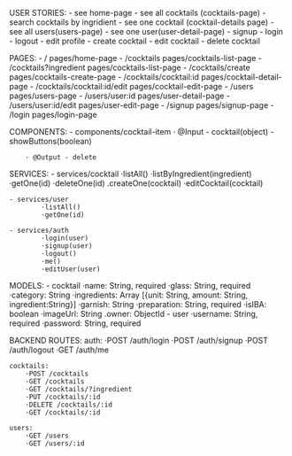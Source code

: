 USER STORIES:
	- see home-page
	- see all cocktails (cocktails-page)
	- search cocktails by ingridient
	- see one cocktail (cocktail-details page)
	- see all users(users-page)
	- see one user(user-detail-page)
	- signup
	- login
	- logout
	- edit profile
	- create cocktail
	- edit cocktail
	- delete cocktail


PAGES:
	- /  				pages/home-page
	- /cocktails 			pages/cocktails-list-page 
	- /cocktails?ingredient		pages/cocktails-list-page
	- /cocktails/create		pages/cocktails-create-page
	- /cocktails/cocktail:id	pages/cocktail-detail-page
	- /cocktails/cocktail:id/edit	pages/cocktail-edit-page
	- /users			pages/users-page
	- /users/user:id		pages/user-detail-page
	- /users/user:id/edit		pages/user-edit-page
	- /signup			pages/signup-page
	- /login			pages/login-page


COMPONENTS:
	 - components/cocktail-item
		· @Input - cocktail(object)
			 - showButtons(boolean)

		· @Output - delete

SERVICES:
	- services/cocktail
			·listAll()
			·listByIngredient(ingredient)
			·getOne(id)
			·deleteOne(id)
			.createOne(cocktail)
			·editCocktail(cocktail)

	- services/user
			·listAll()
			·getOne(id)

	- services/auth
			·login(user)
			·signup(user)
			·logout()
			·me()
			·editUser(user)

MODELS:
	- cocktail 
		·name: String, required
		·glass: String, required
		·category: String
		·ingredients: Array [{unit: String, amount: String, ingredient:String}]
		·garnish: String
		·preparation: String, required
		·isIBA: boolean
		·imageUrl: String
		.owner: ObjectId
	- user
		·username: String, required
		·password: String, required

BACKEND ROUTES:
	auth:
		·POST /auth/login
		·POST /auth/signup
		·POST /auth/logout
		·GET /auth/me

	cocktails:
		·POST /cocktails
		·GET /cocktails
		·GET /cocktails/?ingredient
		·PUT /cocktails/:id
		·DELETE /cocktails/:id
		·GET /cocktails/:id

	users: 
		·GET /users
		·GET /users/:id
	



